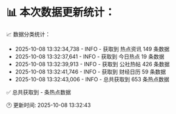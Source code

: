 📊 本次数据更新统计：
==========================

📈 数据分类统计：
- 2025-10-08 13:32:34,738 - INFO - 获取到 热点资讯 149 条数据
- 2025-10-08 13:32:37,641 - INFO - 获取到 今日热点 19 条数据
- 2025-10-08 13:32:39,913 - INFO - 获取到 公社热帖 426 条数据
- 2025-10-08 13:32:41,746 - INFO - 获取到 财经日历 59 条数据
- 2025-10-08 13:32:43,006 - INFO - 总共获取到 653 条热点数据

✅ 总共获取到 - 条热点数据

🕐 更新时间: 2025-10-08 13:32:43
